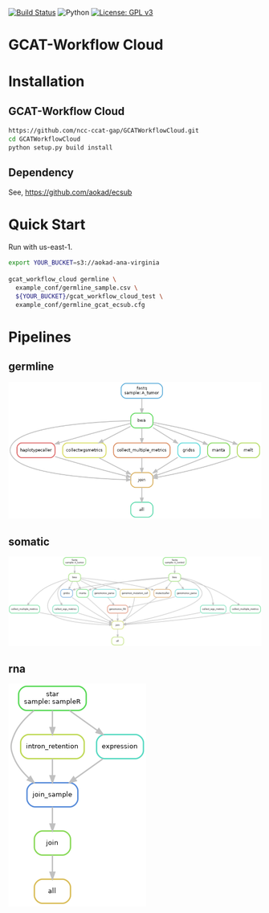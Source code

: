 [![Build Status](https://api.travis-ci.com/ncc-ccat-gap/GCATWorkflowCloud.svg?branch=master)](https://travis-ci.com/github/ncc-ccat-gap/GCATWorkflowCloud)
![Python](https://img.shields.io/badge/python-3.6%20%7C%203.7-blue.svg)
[![License: GPL v3](https://img.shields.io/badge/License-GPL%20v3-blue.svg)](https://www.gnu.org/licenses/gpl-3.0)

# GCAT-Workflow Cloud

# Installation

## GCAT-Workflow Cloud

```sh
https://github.com/ncc-ccat-gap/GCATWorkflowCloud.git
cd GCATWorkflowCloud
python setup.py build install
```

## Dependency

See, https://github.com/aokad/ecsub

# Quick Start

Run with us-east-1.

```sh
export YOUR_BUCKET=s3://aokad-ana-virginia

gcat_workflow_cloud germline \
  example_conf/germline_sample.csv \
  ${YOUR_BUCKET}/gcat_workflow_cloud_test \
  example_conf/germline_gcat_ecsub.cfg
```

# Pipelines

## germline

![](./doc/dag_germline.png)

## somatic

![](./doc/dag_somatic.png)

## rna

![](./doc/dag_rna.png)
